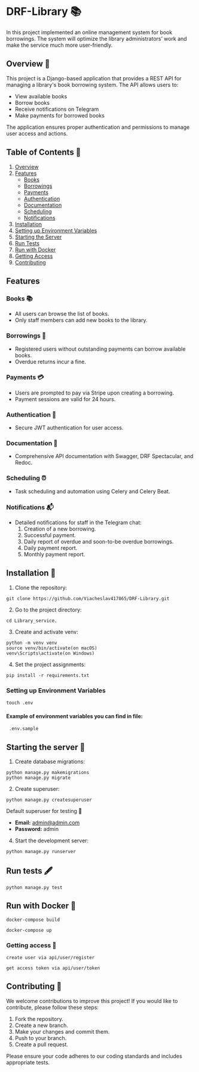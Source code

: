 # DRF-Library 📚
In this project implemented an online management system for book borrowings. The system will optimize the library administrators’ work and make the service much more user-friendly.
 

## Overview 🔎

This project is a Django-based application that provides a REST API for managing a library's book borrowing system. The
API allows users to:

- View available books
- Borrow books
- Receive notifications on Telegram
- Make payments for borrowed books

The application ensures proper authentication and permissions to manage user access and actions.

## Table of Contents 📑

1. [Overview](#overview-)
2. [Features](#features-)
    - [Books](#books-)
    - [Borrowings](#borrowings-)
    - [Payments](#payments-)
    - [Authentication](#authentication-)
    - [Documentation](#documentation-)
    - [Scheduling](#scheduling-)
    - [Notifications](#notifications-)
3. [Installation](#installation-)
4. [Setting up Environment Variables](#setting-up-environment-variables)
5. [Starting the Server](#starting-the-server-)
6. [Run Tests](#run-tests-)
7. [Run with Docker](#run-with-docker-)
8. [Getting Access](#getting-access-)
9. [Contributing](#contributing-)

## Features

### Books 📚

- All users can browse the list of books.
- Only staff members can add new books to the library.

### Borrowings 🔄

- Registered users without outstanding payments can borrow available books.
- Overdue returns incur a fine.

### Payments 💳

- Users are prompted to pay via Stripe upon creating a borrowing.
- Payment sessions are valid for 24 hours.

### Authentication 🔐

- Secure JWT authentication for user access.

### Documentation 📑

- Comprehensive API documentation with Swagger, DRF Spectacular, and Redoc.

### Scheduling ⏰

- Task scheduling and automation using Celery and Celery Beat.

### Notifications 📬

- Detailed notifications for staff in the Telegram chat:
    1. Creation of a new borrowing.
    2. Successful payment.
    3. Daily report of overdue and soon-to-be overdue borrowings.
    4. Daily payment report.
    5. Monthly payment report.

## Installation 🔧

1. Clone the repository:

```shell
git clone https://github.com/Viacheslav417865/DRF-Library.git
```

2. Go to the project directory:

```shell
cd Library_service.
```

3. Create and activate venv:

```shell
python -m venv venv 
source venv/bin/activate(on macOS)
venv\Scripts\activate(on Windows)
```

4. Set the project assignments:

```shell
pip install -r requirements.txt
```

### Setting up Environment Variables

```shell
touch .env  
```

#### Example of environment variables you can find in file:

``` 
 .env.sample 
```

## Starting the server 🚀

1. Create database migrations:

```shell
python manage.py makemigrations
python manage.py migrate
```

2. Create superuser:

```shell
python manage.py createsuperuser
```

Default superuser for testing 👤

- **Email:** admin@admin.com
- **Password:** admin

4. Start the development server:

```shell
python manage.py runserver
```

## Run tests 🖋

```shell
python manage.py test
```

## Run with Docker 🐳

```shell
docker-compose build  
```

```shell
docker-compose up 
```

### Getting access 🔑

```
create user via api/user/register  
```

```
get access token via api/user/token  
```

## Contributing 🤝

We welcome contributions to improve this project! If you would like to contribute, please follow these steps:

1. Fork the repository.
2. Create a new branch.
3. Make your changes and commit them.
4. Push to your branch.
5. Create a pull request.

Please ensure your code adheres to our coding standards and includes appropriate tests.
